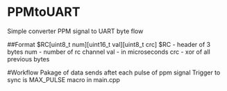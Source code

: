 # PPMtoUART
Simple converter PPM signal to UART byte flow

##Format
$RC[uint8_t num][uint16_t val][uint8_t crc]
$RC - header of 3 bytes
num - number of rc channel
val - in microseconds
crc - xor of all previous bytes

#Workflow
Pakage of data sends aftet each pulse of ppm signal
Trigger to sync is MAX_PULSE macro in main.cpp
